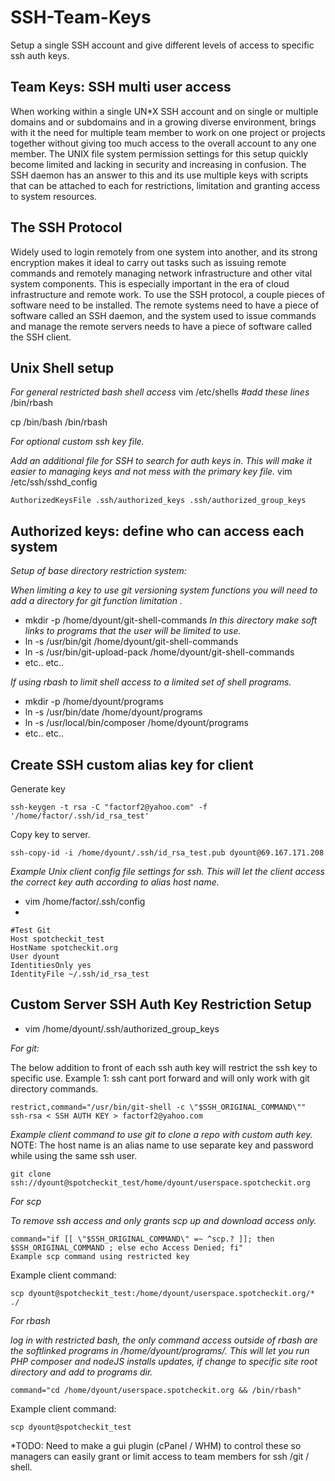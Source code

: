 # SSH-Team-Keys
Setup a single SSH account and give different levels of access to specific ssh auth keys. 

## Team Keys: SSH multi user access

 When working within a single UN*X SSH account and on single or multiple domains and or subdomains and in a growing diverse environment, brings with it the need for multiple team member to work on one project or projects together without giving too much access to the overall account to any one member.  The UNIX file system permission settings for this setup quickly become limited and lacking in security and increasing in confusion. The SSH daemon has an answer to this and its use multiple keys with scripts that can be attached to each for restrictions, limitation and granting access to system resources.


## The SSH Protocol

 Widely used to login remotely from one system into another, and its strong encryption makes it ideal to carry out tasks such as issuing remote commands and remotely managing network infrastructure and other vital system components. This is especially important in the era of cloud infrastructure and remote work. To use the SSH protocol, a couple pieces of software need to be installed. The remote systems need to have a piece of software called an SSH daemon, and the system used to issue commands and manage the remote servers needs to have a piece of software called the SSH client. 


## Unix Shell setup

*For general restricted bash shell access*
vim /etc/shells
*#add these lines*
/bin/rbash

cp /bin/bash /bin/rbash

*For optional custom ssh key file.* 

*Add an additional file for SSH to search for auth keys in. This will make it easier to managing keys and not mess with the primary key file.* 
vim /etc/ssh/sshd_config

    AuthorizedKeysFile .ssh/authorized_keys .ssh/authorized_group_keys

## Authorized keys: define who can access each system

*Setup of base directory restriction system:*

*When limiting a key to use git versioning system functions you will need to add a directory for git function limitation .* 
* mkdir -p /home/dyount/git-shell-commands
*In this directory make soft links to programs that the user will be limited to use.* 
* ln -s /usr/bin/git  /home/dyount/git-shell-commands
* ln -s /usr/bin/git-upload-pack /home/dyount/git-shell-commands
* etc.. etc..

*If using rbash to limit shell access to a limited set of shell programs.* 

* mkdir -p /home/dyount/programs
* ln -s /usr/bin/date  /home/dyount/programs
* ln -s /usr/local/bin/composer  /home/dyount/programs
* etc.. etc..

## Create SSH custom alias key for client
Generate key

    ssh-keygen -t rsa -C "factorf2@yahoo.com" -f '/home/factor/.ssh/id_rsa_test'

Copy key to server. 

    ssh-copy-id -i /home/dyount/.ssh/id_rsa_test.pub dyount@69.167.171.208


*Example Unix client config file settings for ssh.* 
*This will let the client access the correct key auth according to alias host name.*
* vim /home/factor/.ssh/config
* 

    #Test Git  
    Host spotcheckit_test  
    HostName spotcheckit.org  
    User dyount  
    IdentitiesOnly yes  
    IdentityFile ~/.ssh/id_rsa_test

## Custom Server SSH Auth Key Restriction Setup

* vim /home/dyount/.ssh/authorized_group_keys

*For git:*

The below addition to front of each ssh auth key will restrict the ssh key to specific use. 
Example 1: ssh cant port forward and will only work with git directory commands. 

    restrict,command="/usr/bin/git-shell -c \"$SSH_ORIGINAL_COMMAND\"" ssh-rsa < SSH AUTH KEY > factorf2@yahoo.com

*Example client command to use git to clone a repo with custom auth key.*
NOTE: The host name is an alias name to use separate key and password while using the same ssh user.  

    git clone ssh://dyount@spotcheckit_test/home/dyount/userspace.spotcheckit.org

*For scp*

*To remove ssh access and only grants scp up and download access only.*

    command="if [[ \"$SSH_ORIGINAL_COMMAND\" =~ ^scp.? ]]; then $SSH_ORIGINAL_COMMAND ; else echo Access Denied; fi"
    Example scp command using restricted key


Example client command:

    scp dyount@spotcheckit_test:/home/dyount/userspace.spotcheckit.org/* ./
    


*For rbash*

*log in with restricted bash, the only command access outside of rbash are the softlinked programs in /home/dyount/programs/.*
*This will let you run PHP composer and nodeJS installs updates, if change to specific site root directory and add to programs dir.*

    command="cd /home/dyount/userspace.spotcheckit.org && /bin/rbash"
  

Example client command:

    scp dyount@spotcheckit_test


*TODO: Need to make a gui plugin (cPanel / WHM) to control these so managers can easily grant or limit access to team members for ssh /git / shell.
